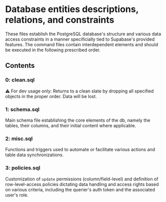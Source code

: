 # Database entities descriptions, relations, and constraints

These files establish the PostgreSQL database's structure and various data access constraints in a manner
specificially tied to Supabase's provided features. The command files contain interdependent elements and should be executed in the following prescribed order.

## Contents

### 0: clean.sql

:warning: For dev usage only: Returns to a clean slate by dropping all specified objects in the proper order. Data will be lost.

### 1: schema.sql

Main schema file establishing the core elements of the db, namely the tables, their columns, and their initial content where applicable.

### 2: misc.sql

Functions and triggers used to automate or facilitate various actions and table data synchronizations.

### 3: policies.sql

Customization of `update` permissions (column/field-level) and definition of row-level-access policies dictating data handling and access rights based on various criteria,
including the querier's auth token and the associated user's role.